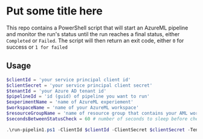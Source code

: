 # Put some title here
This repo contains a PowerShell script that will start an AzureML pipeline and monitor the run's status until the run reaches a final status, either `Completed` or `Failed`.  The script will then return an exit code, either `0` for success or `1 for failed`

## Usage
```powershell
$clientId = 'your service principal client id'
$clientSecret = 'your service principal client secret'
$tenantId = 'your Azure AD tenant id'
$pipelineId = 'id (guid) of pipeline you want to run'
$experimentName = 'name of AzureML experiement'
$workspaceName = 'name of your AzureML workspace'
$resourceGroupName = 'name of resource group that contains your AML workspace'
$secondsBetweenStatusCheck = 60 # number of seconds to sleep before checking the run status again

.\run-pipelin1.ps1 -ClientId $clientId -ClientSecret $clientSecret -TenantId $tenantId -PipelineId $pipelineId -ExperimentName $experimentName -WorkspaceName $workspaceName -ResourceGroupName $resourceGroupName -SecondsBetweenStatusCheck $secondsBetweenStatusCheck
```
